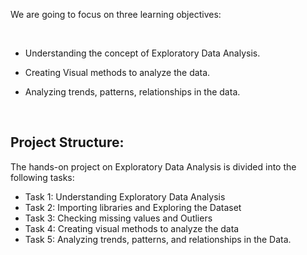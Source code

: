 We are going to focus on three learning objectives:

<br>

- Understanding the concept of Exploratory Data Analysis.

- Creating Visual methods to analyze the data.

- Analyzing trends, patterns, relationships in the data.

<br>

## Project Structure:

The hands-on project on Exploratory Data Analysis is divided into the following tasks:

- Task 1: Understanding Exploratory Data Analysis
- Task 2: Importing libraries and Exploring the Dataset
- Task 3: Checking missing values and Outliers
- Task 4: Creating visual methods to analyze the data
- Task 5: Analyzing trends, patterns, and relationships in the Data.
